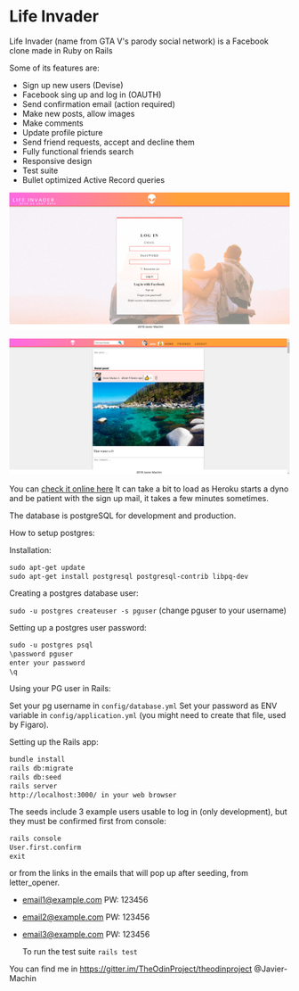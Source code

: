 # Life Invader

Life Invader (name from GTA V's parody social network) is a Facebook clone made in Ruby on Rails

Some of its features are:

* Sign up new users (Devise)
* Facebook sing up and log in (OAUTH)
* Send confirmation email (action required)
* Make new posts, allow images
* Make comments
* Update profile picture
* Send friend requests, accept and decline them
* Fully functional friends search
* Responsive design
* Test suite
* Bullet optimized Active Record queries

![Life Invader screenshot 1](public/LifeInvader1.jpg)

![Life Invader screenshot 2](public/LifeInvader2.jpg)

You can [check it online here](https://life-invader-fb.herokuapp.com) 
It can take a bit to load as Heroku starts a dyno and be patient with the sign up mail, 
it takes a few minutes sometimes.

The database is postgreSQL for development and production.

How to setup postgres:

Installation:

```
sudo apt-get update
sudo apt-get install postgresql postgresql-contrib libpq-dev

```
Creating a postgres database user:

`sudo -u postgres createuser -s pguser` (change pguser to your username)

Setting up a postgres user password:

```
sudo -u postgres psql 
\password pguser 
enter your password
\q
``` 

Using your PG user in Rails:

Set your pg username in `config/database.yml`
Set your password as ENV variable in `config/application.yml` (you might need to create that file, used by Figaro).

Setting up the Rails app:

```
bundle install
rails db:migrate
rails db:seed
rails server
http://localhost:3000/ in your web browser
```
The seeds include 3 example users usable to log in (only development), but they must be confirmed first from console:
```
rails console
User.first.confirm
exit
```
or from the links in the emails that will pop up after seeding, from letter_opener.

* email1@example.com 
  PW: 123456

* email2@example.com 
  PW: 123456

* email3@example.com 
  PW: 123456

  To run the test suite `rails test`

You can find me in https://gitter.im/TheOdinProject/theodinproject  @Javier-Machin
